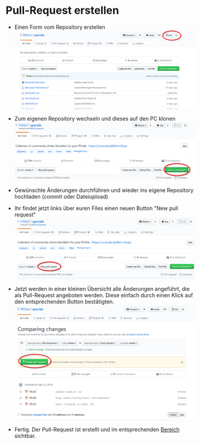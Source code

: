 # Pull-Request erstellen

- Einen Form vom Repository erstellen<br>
![Fork erstellen](bilder/pullrequest1.png)

- Zum eigenen Repository wechseln und dieses auf den PC klonen<br>
![Repository klonen](bilder/pullrequest2.png)

- Gewünschte Änderungen durchführen und wieder ins eigene Repository hochladen (commit oder Dateiupload)

- Ihr findet jetzt links über euren Files einen neuen Button "New pull request"
![new pull request](bilder/pullrequest3.png)

- Jetzt werden in einer kleinen Übersicht alle Änderungen angeführt, die als Pull-Request angeboten werden. Diese einfach durch einen Klick auf den entsprechenden Button bestätigten.
![create pull request](bilder/pullrequest4.png)

- Fertig. Der Pull-Request ist erstellt und im entsprechenden [Bereich](https://github.com/RPiList/specials/pulls) sichtbar.